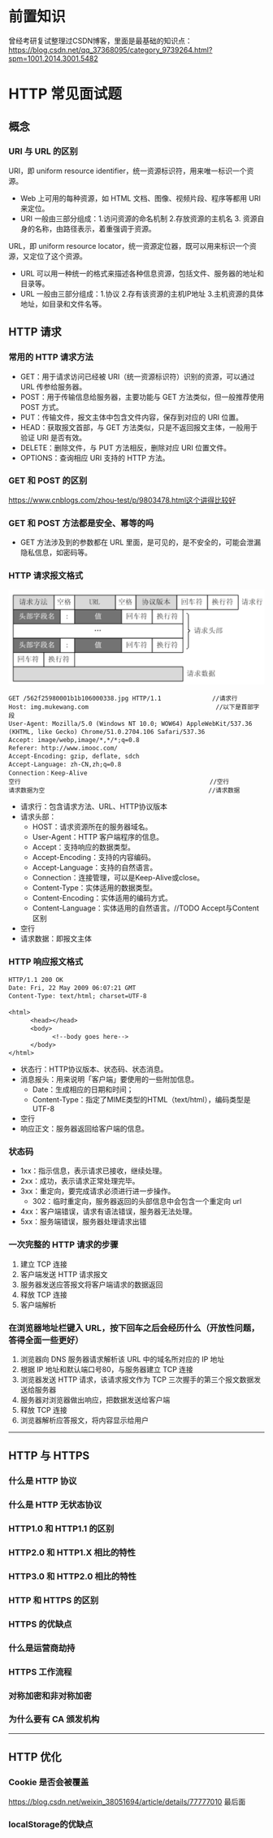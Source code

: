 # 前置知识
曾经考研复试整理过CSDN博客，里面是最基础的知识点：https://blog.csdn.net/qq_37368095/category_9739264.html?spm=1001.2014.3001.5482

# HTTP 常见面试题

## 概念
### URI 与 URL 的区别
URI，即 uniform resource identifier，统一资源标识符，用来唯一标识一个资源。
- Web 上可用的每种资源，如 HTML 文档、图像、视频片段、程序等都用 URI 来定位。
- URI 一般由三部分组成：1.访问资源的命名机制 2.存放资源的主机名 3. 资源自身的名称，由路径表示，着重强调于资源。

URL，即 uniform resource locator，统一资源定位器，既可以用来标识一个资源，又定位了这个资源。
- URL 可以用一种统一的格式来描述各种信息资源，包括文件、服务器的地址和目录等。
- URL 一般由三部分组成：1.协议 2.存有该资源的主机IP地址 3.主机资源的具体地址，如目录和文件名等。


## HTTP 请求
### 常用的 HTTP 请求方法
- GET：用于请求访问已经被 URI（统一资源标识符）识别的资源，可以通过 URL 传参给服务器。
- POST：用于传输信息给服务器，主要功能与 GET 方法类似，但一般推荐使用 POST 方式。
- PUT：传输文件，报文主体中包含文件内容，保存到对应的 URI 位置。
- HEAD：获取报文首部，与 GET 方法类似，只是不返回报文主体，一般用于验证 URI 是否有效。
- DELETE：删除文件，与 PUT 方法相反，删除对应 URI 位置文件。
- OPTIONS：查询相应 URI 支持的 HTTP 方法。

### GET 和 POST 的区别
https://www.cnblogs.com/zhou-test/p/9803478.html这个讲得比较好

### GET 和 POST 方法都是安全、幂等的吗
- GET 方法涉及到的参数都在 URL 里面，是可见的，是不安全的，可能会泄漏隐私信息，如密码等。

### HTTP 请求报文格式

![Image](/Pictures/http请求格式.png)

```http
GET /562f25980001b1b106000338.jpg HTTP/1.1              //请求行
Host: img.mukewang.com                                   //以下是首部字段
User-Agent: Mozilla/5.0 (Windows NT 10.0; WOW64) AppleWebKit/537.36 (KHTML, like Gecko) Chrome/51.0.2704.106 Safari/537.36 
Accept: image/webp,image/*,*/*;q=0.8 
Referer: http://www.imooc.com/ 
Accept-Encoding: gzip, deflate, sdch 
Accept-Language: zh-CN,zh;q=0.8 
Connection：Keep-Alive
空行                                                    //空行
请求数据为空                                             //请求数据
```

- 请求行：包含请求方法、URL、HTTP协议版本
- 请求头部：
    - HOST：请求资源所在的服务器域名。
    - User-Agent：HTTP 客户端程序的信息。
    - Accept：支持响应的数据类型。
    - Accept-Encoding：支持的内容编码。
    - Accept-Language：支持的自然语言。
    - Connection：连接管理，可以是Keep-Alive或close。
    - Content-Type：实体适用的数据类型。
    - Content-Encoding：实体适用的编码方式。
    - Content-Language：实体适用的自然语言。//TODO Accept与Content区别
- 空行
- 请求数据：即报文主体


### HTTP 响应报文格式
```http
HTTP/1.1 200 OK
Date: Fri, 22 May 2009 06:07:21 GMT
Content-Type: text/html; charset=UTF-8

<html>
      <head></head>
      <body>
            <!--body goes here-->
      </body>
</html>
```

- 状态行：HTTP协议版本、状态码、状态消息。
- 消息报头：用来说明「客户端」要使用的一些附加信息。
    - Date：生成相应的日期和时间；
    - Content-Type：指定了MIME类型的HTML（text/html），编码类型是UTF-8
- 空行
- 响应正文：服务器返回给客户端的信息。

### 状态码
- 1xx：指示信息，表示请求已接收，继续处理。
- 2xx：成功，表示请求正常处理完毕。
- 3xx：重定向，要完成请求必须进行进一步操作。
    - 302：临时重定向，服务器返回的头部信息中会包含一个重定向 url
- 4xx：客户端错误，请求有语法错误，服务器无法处理。
- 5xx：服务端错误，服务器处理请求出错

### 一次完整的 HTTP 请求的步骤
1. 建立 TCP 连接
2. 客户端发送 HTTP 请求报文
3. 服务器发送应答报文将客户端请求的数据返回
4. 释放 TCP 连接
5. 客户端解析

### 在浏览器地址栏键入 URL，按下回车之后会经历什么（开放性问题，答得全面一些更好）
1. 浏览器向 DNS 服务器请求解析该 URL 中的域名所对应的 IP 地址
2. 根据 IP 地址和默认端口号80，与服务器建立 TCP 连接
3. 浏览器发送 HTTP 请求，该请求报文作为 TCP 三次握手的第三个报文数据发送给服务器
4. 服务器对浏览器做出响应，把数据发送给客户端
5. 释放 TCP 连接
6. 浏览器解析应答报文，将内容显示给用户

****

## HTTP 与 HTTPS

### 什么是 HTTP 协议


### 什么是 HTTP 无状态协议

### HTTP1.0 和 HTTP1.1 的区别

### HTTP2.0 和 HTTP1.X 相比的特性

### HTTP3.0 和 HTTP2.0 相比的特性


### HTTP 和 HTTPS 的区别


### HTTPS 的优缺点


### 什么是运营商劫持


### HTTPS 工作流程


### 对称加密和非对称加密


### 为什么要有 CA 颁发机构


******

## HTTP 优化
### Cookie 是否会被覆盖
https://blog.csdn.net/weixin_38051694/article/details/77777010 最后面

### localStorage的优缺点
